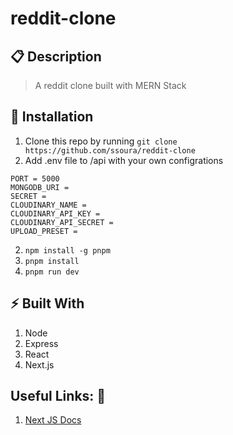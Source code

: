 # reddit-clone

## :clipboard: Description

> A reddit clone built with MERN Stack

## :wrench: Installation

1. Clone this repo by running `git clone https://github.com/ssoura/reddit-clone`
2. Add .env file to /api with your own configrations

```
PORT = 5000
MONGODB_URI =
SECRET =
CLOUDINARY_NAME =
CLOUDINARY_API_KEY =
CLOUDINARY_API_SECRET =
UPLOAD_PRESET =
```

2. `npm install -g pnpm`
3. `pnpm install`
4. `pnpm run dev`

## :zap: Built With

1. Node
2. Express
3. React
4. Next.js

## Useful Links: :link:

1. [Next JS Docs](https://nextjs.org/learn/basics/getting-started/setup)
